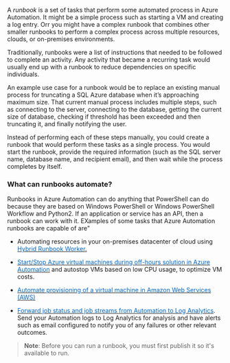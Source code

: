 

A *runbook* is a set of tasks that perform some automated process in Azure Automation. It might be a simple process such as starting a VM and creating a log entry. Orr you might have a complex runbook that combines other smaller runbooks to perform a complex process across multiple resources, clouds, or on-premises environments. 

Traditionally, runbooks were a list of instructions that needed to be followed to complete an activity. Any activity that became a recurring task would usually end up with a runbook to reduce dependencies on specific individuals.

An example use case for a runbook would be to replace an existing manual process for truncating a SQL Azure database when it’s approaching maximum size. That current manual process includes multiple steps, such as connecting to the server, connecting to the database, getting the current size of database, checking if threshold has been exceeded and then truncating it, and finally notifying the user. 

Instead of performing each of these steps manually, you could create a runbook that would perform these tasks as a single process. You would start the runbook, provide the required information (such as the SQL server name, database name, and recipient email), and then wait while the process completes by itself.

### What can runbooks automate?

Runbooks in Azure Automation can do anything that PowerShell can do because they are based on Windows PowerShell or Windows PowerShell Workflow and Python2. If an application or service has an API, then a runbook can work with it. EXamples of some tasks that Azure Automation runbooks are capable of are"

- Automating resources in your on-premises datacenter of cloud using  <a href="https://docs.microsoft.com/en-us/azure/automation/automation-hybrid-runbook-worker" target="_blank"><span style="color: #0066cc;" color="#0066cc">Hybrid Runbook Worker</span>.</a>

- <a href="https://docs.microsoft.com/en-us/azure/automation/automation-solution-vm-management" target="_blank"><span style="color: #0066cc;" color="#0066cc">Start/Stop Azure virtual machines during off-hours solution in Azure Automation</span></a> and autostop VMs based on low CPU usage, to optimize VM costs.

- <a href="https://docs.microsoft.com/en-us/azure/automation/automation-scenario-aws-deployment" target="_blank"><span style="color: #0066cc;" color="#0066cc">Automate provisioning of a virtual machine in Amazon Web Services (AWS)</span></a>


- <a href="https://docs.microsoft.com/en-us/azure/automation/automation-manage-send-joblogs-log-analytics#set-up-integration-with-log-analytics" target="_blank"><span style="color: #0066cc;" color="#0066cc">Forward job status and job streams from Automation to Log Analytics</span></a>. Send your Automation logs to Log Analytics for analysis and have alerts such as email configured to notify you of any failures or other relevant outcomes.



> **Note**: Before you can run a runbook, you must first publish it so it's available to run.
